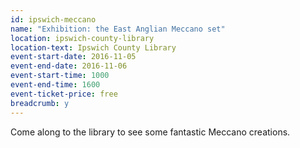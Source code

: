```yaml
---
id: ipswich-meccano
name: "Exhibition: the East Anglian Meccano set"
location: ipswich-county-library
location-text: Ipswich County Library
event-start-date: 2016-11-05
event-end-date: 2016-11-06
event-start-time: 1000
event-end-time: 1600
event-ticket-price: free
breadcrumb: y
---
```


Come along to the library to see some fantastic Meccano creations.
